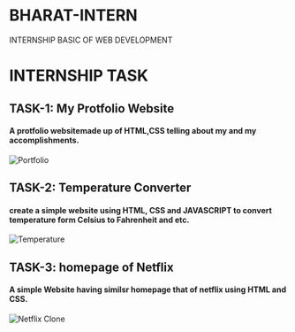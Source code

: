 # BHARAT-INTERN
INTERNSHIP BASIC OF WEB DEVELOPMENT
# INTERNSHIP TASK
## TASK-1: My Protfolio Website
#### A protfolio websitemade up of HTML,CSS telling about my and my accomplishments.
![Portfolio](https://github.com/ankit14120/BAHARAT-INTERN/assets/98643213/e67ac082-8eb6-430e-8777-7e9020537699)
## TASK-2: Temperature Converter
#### create a simple website using HTML, CSS and JAVASCRIPT to convert temperature form Celsius to Fahrenheit and etc.
![Temperature](https://github.com/ankit14120/BHARAT-INTERN/assets/98643213/870292af-c229-44b6-bac2-d4722c728d1e)
## TASK-3: homepage of Netflix
#### A simple Website having similsr homepage that of netflix using HTML and CSS.
![Netflix Clone](https://github.com/ankit14120/BHARAT-INTERN/assets/98643213/034baf61-a5a7-4760-bb8c-1d550eda5428)
